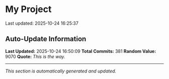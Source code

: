 # My Project


Last updated: 2025-10-24 16:25:37





























































































































































































































































































































































































## Auto-Update Information

**Last Updated:** 2025-10-24 16:50:09
**Total Commits:** 381
**Random Value:** 9070
**Quote:** _This is the way._

---
_This section is automatically generated and updated._